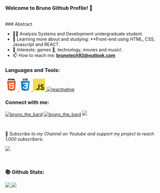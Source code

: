 
    
### Welcome to Bruno Github Profile! 🤖 
<br>
### Abstract

 - 👨‍💻 Analysis Systems and Development undergraduate student.
 - 🌱 Learning more about and studying: **Front-end using HTML, CSS, Javascript and REACT.
 - 💙 Interests: games 👾, technology, movies and music!.
- 📫 How to reach me: **brunotech92@outlook.com**

<h3 align="left">Languages and Tools:</h3>
<p align="left"> <a href="https://www.w3.org/html/" target="_blank" rel="noreferrer"> <img src="https://raw.githubusercontent.com/devicons/devicon/master/icons/html5/html5-original-wordmark.svg" alt="html5" width="40" height="40"/> </a> <a href="https://www.w3schools.com/css/" target="_blank" rel="noreferrer"> <img src="https://raw.githubusercontent.com/devicons/devicon/master/icons/css3/css3-original-wordmark.svg" alt="css3" width="40" height="40"/> </a>  <a href="https://developer.mozilla.org/en-US/docs/Web/JavaScript" target="_blank" rel="noreferrer"> <img src="https://raw.githubusercontent.com/devicons/devicon/master/icons/javascript/javascript-original.svg" alt="javascript" width="40" height="40"/> </a> <a href="https://reactnative.dev/" target="_blank" rel="noreferrer"> <img src="https://reactnative.dev/img/header_logo.svg" alt="reactnative" width="40" height="40"/> </a> </p>

<h3 align="left">Connect with me:</h3>
<p align="left">

<a href="https://twitter.com/bruno_the_bard" target="blank"><img align="center" src="https://raw.githubusercontent.com/rahuldkjain/github-profile-readme-generator/master/src/images/icons/Social/twitter.svg" alt="bruno_the_bard" height="30" width="40" /></a>
<a href="https://instagram.com/bruno_the_bard" target="blank"><img align="center" src="https://raw.githubusercontent.com/rahuldkjain/github-profile-readme-generator/master/src/images/icons/Social/instagram.svg" alt="bruno_the_bard" height="30" width="40" /></a>
 <a href="https://www.linkedin.com/in/bruno-da-silva-bb80501aa/" target="_blank"><img src="https://img.shields.io/badge/-LinkedIn-%230077B5?style=for-the-badge&logo=linkedin&logoColor=white" target="_blank"></a>

<br />

 🤍 <i> Subscribe to my Channel on Youtube and support my project to reach 1.000 subscribers: <br></i>

   <a href="https://youtube.com/channel/UCIP_gUAb1_NcM0Up40kaTvQ" target="_blank"><img src="https://img.shields.io/badge/YouTube-FF0000?style=for-the-badge&logo=youtube&logoColor=white" target="_blank"></a>
   
   <br>
   
   <h3> 📚 Github Stats: <br></h3>

<div>
  <a href="[https://github.com/brunothebard](https://github.com/brunothebard)"> 
  <img height="170em" src="https://github-readme-stats.vercel.app/api?username=brunothebard&show_icons=true&theme=tokyonight&include_all_commits=true&count_private=true"/>
  <img height="150em" src="https://github-readme-stats.vercel.app/api/top-langs/?username=brunothebard&layout=compact&langs_count=16&theme=tokyonight"/>
</div>

<br>
